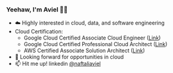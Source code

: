 ### Yeehaw, I'm Aviel 🤠👋

* :cloud: Highly interested in cloud, data, and software engineering
* Cloud Certification:
  * Google Cloud Certified Associate Cloud Engineer ([Link](https://www.credential.net/85ce4a39-06a5-4ea9-a2e4-c863956a542b))
  * Google Cloud Certified Professional Cloud Architect ([Link](https://www.credential.net/85ce4a39-06a5-4ea9-a2e4-c863956a542b))
  * AWS Certified Associate Solution Architect ([Link](https://www.credly.com/badges/fb67e2ef-0d25-4872-8d9a-0a05ec4d04c6))
* :rocket: Looking forward for opportunities in cloud
* 📫 Hit me up! linkedin [@naftaliaviel](https://linkedin.com/in/naftaliaviel)
